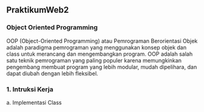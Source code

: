 ## PraktikumWeb2
### Object Oriented Programming
OOP (Object-Oriented Programming) atau Pemrograman Berorientasi Objek adalah paradigma pemrograman yang menggunakan konsep objek dan class untuk merancang dan mengembangkan program. OOP adalah salah satu teknik pemrograman yang paling populer karena memungkinkan pengembang membuat program yang lebih modular, mudah dipelihara, dan dapat diubah dengan lebih fleksibel.

### 1. Intruksi Kerja
a. Implementasi Class
